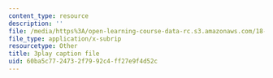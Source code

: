 ```yaml
---
content_type: resource
description: ''
file: /media/https%3A/open-learning-course-data-rc.s3.amazonaws.com/18-02sc-multivariable-calculus-fall-2010/60ba5c7724732f7992c4ff27e9f4d52c_6S3BJSsc72Q.srt
file_type: application/x-subrip
resourcetype: Other
title: 3play caption file
uid: 60ba5c77-2473-2f79-92c4-ff27e9f4d52c
---
```

